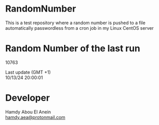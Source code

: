 # RandomNumber    
This is a test repository where a random number is pushed to a file automatically passwordless from a cron job in my Linux CentOS server    
# Random Number of the last run   
10763
      
Last update (GMT +1)    
10/13/24 20:00:01
# Developer    
Hamdy Abou El Anein   
hamdy.aea@protonmail.com
